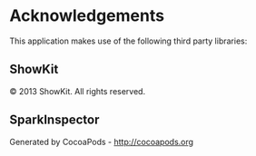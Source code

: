 # Acknowledgements
This application makes use of the following third party libraries:

## ShowKit

© 2013 ShowKit. All rights reserved.


## SparkInspector


Generated by CocoaPods - http://cocoapods.org
